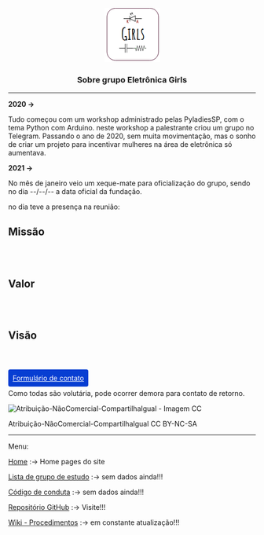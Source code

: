 <div style="text-align:center;">
<img src="../img/favicon.ico" alt="Logo">
  <h3>Sobre grupo Eletrônica Girls</h3>
</div>

---
**2020 ->**

Tudo começou com um workshop administrado pelas PyladiesSP, com o tema Python com Arduino. neste workshop a palestrante criou um grupo no Telegram. Passando o ano de 2020, sem muita movimentação, mas o sonho de criar um projeto para incentivar mulheres na área de eletrônica só aumentava.

**2021 ->**

No mês de janeiro veio um xeque-mate para oficialização do grupo, sendo no dia --/--/-- a data oficial da fundação.

no dia teve a presença na reunião:




## Missão
<BR><BR>

## Valor
<BR><BR>

## Visão
<BR><BR>
  
<a style="size: 32; Background: #073ED2; color: #fff; padding: 9px; border-radius: 4px;" href="https://forms.gle/SDPHqSZyyVhVXfG">Formulário de contato</a>

Como todas são volutária, pode ocorrer demora para contato de retorno.


![Atribuição-NãoComercial-CompartilhaIgual - Imagem CC](https://licensebuttons.net/l/by-nc-sa/3.0/88x31.png)

Atribuição-NãoComercial-CompartilhaIgual
CC BY-NC-SA

 ---
 Menu: 

[Home](https://eletronicagirls.github.io/) :-> Home pages do site

[Lista de grupo de estudo](https://eletronicagirls.github.io/grupos-estudos/) :-> sem dados ainda!!!

[Código de conduta](https://github.com/eletronicagirls/codigo-conduta/) :-> sem dados ainda!!!

[Repositório GitHub](https://github.com/eletronicagirls) :-> Visite!!!

[Wiki - Procedimentos](https://github.com/eletronicagirls/eletronicagirls.github.io/wiki) :-> em constante atualização!!!

